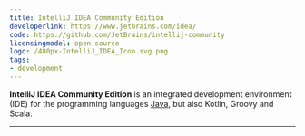 ```yaml
---
title: IntelliJ IDEA Community Edition
developerlink: https://www.jetbrains.com/idea/
code: https://github.com/JetBrains/intellij-community
licensingmodel: open source
logo: /480px-IntelliJ_IDEA_Icon.svg.png
tags:
- development
---
```

__IntelliJ IDEA Community Edition__ is an integrated development environment (IDE) for the programming languages [Java](./java), but also Kotlin, Groovy and Scala.

---
